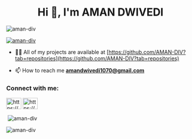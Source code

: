 <h1 align="center">Hi 👋, I'm AMAN DWIVEDI</h1>


<p align="left"> <img src="https://komarev.com/ghpvc/?username=aman-div&label=Profile%20views&color=0e75b6&style=flat" alt="aman-div" /> </p>

<p align="left"> <a href="https://github.com/ryo-ma/github-profile-trophy"><img src="https://github-profile-trophy.vercel.app/?username=aman-div" alt="aman-div" /></a> </p>



- 👨‍💻 All of my projects are available at [https://github.com/AMAN-DIV?tab=repositories](https://github.com/AMAN-DIV?tab=repositories)

- 📫 How to reach me **amandwivedi1070@gmail.com**

<h3 align="left">Connect with me:</h3>
<p align="left">
<a href="https://linkedin.com/in/https://www.linkedin.com/in/aman-dwivedi001?" target="blank"><img align="center" src="https://raw.githubusercontent.com/rahuldkjain/github-profile-readme-generator/master/src/images/icons/Social/linked-in-alt.svg" alt="https://www.linkedin.com/in/aman-dwivedi001?" height="30" width="40" /></a>
<a href="https://instagram.com/https://www.instagram.com/aman7_7_" target="blank"><img align="center" src="https://raw.githubusercontent.com/rahuldkjain/github-profile-readme-generator/master/src/images/icons/Social/instagram.svg" alt="https://www.instagram.com/aman7_7_" height="30" width="40" /></a>
</p>



<p>&nbsp;<img align="center" src="https://github-readme-stats.vercel.app/api?username=aman-div&show_icons=true&locale=en" alt="aman-div" /></p>

<p><img align="center" src="https://github-readme-streak-stats.herokuapp.com/?user=aman-div&" alt="aman-div" /></p>
